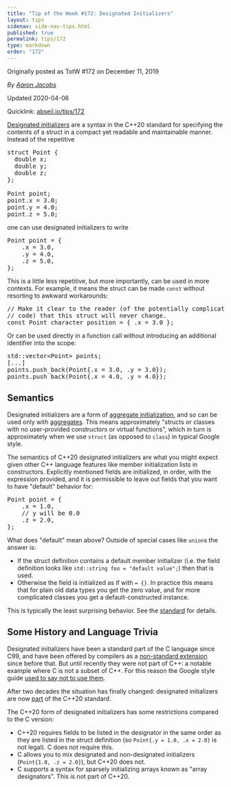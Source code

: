 ```yaml
---
title: "Tip of the Week #172: Designated Initializers"
layout: tips
sidenav: side-nav-tips.html
published: true
permalink: tips/172
type: markdown
order: "172"
---
```


Originally posted as TotW #172 on December 11, 2019

*By [Aaron Jacobs](mailto:jacobsa@google.com)*

Updated 2020-04-06

Quicklink: [abseil.io/tips/172](https://abseil.io/tips/172)


[Designated initializers](https://en.cppreference.com/w/cpp/language/aggregate_initialization#Designated_initializers)
are a syntax in the C++20 standard for specifying the contents of a struct in a
compact yet readable and maintainable manner. Instead of the repetitive

<pre class="prettyprint lang-cpp code">
struct Point {
  double x;
  double y;
  double z;
};

Point point;
point.x = 3.0;
point.y = 4.0;
point.z = 5.0;
</pre>

one can use designated initializers to write

<pre class="prettyprint lang-cpp code">
Point point = {
    .x = 3.0,
    .y = 4.0,
    .z = 5.0,
};
</pre>

This is a little less repetitive, but more importantly, can be used in more
contexts. For example, it means the struct can be made `const` without resorting
to awkward workarounds:

<pre class="prettyprint lang-cpp code">
// Make it clear to the reader (of the potentially complicated larger piece of
// code) that this struct will never change.
const Point character_position = { .x = 3.0 };
</pre>

Or can be used directly in a function call without introducing an additional
identifier into the scope:

<pre class="prettyprint lang-cpp code">
std::vector&lt;Point&gt; points;
[...]
points.push_back(Point{.x = 3.0, .y = 3.0});
points.push_back(Point{.x = 4.0, .y = 4.0});
</pre>

## Semantics

Designated initializers are a form of
[aggregate initialization][aggregate-initialization], and so can be used only
with [aggregates][]. This means approximately "structs or classes with no
user-provided constructors or virtual functions", which in turn is approximately
when we use `struct` (as opposed to `class`) in typical Google style.

[aggregate-initialization]: https://en.cppreference.com/w/cpp/language/aggregate_initialization
[aggregates]: https://en.cppreference.com/w/cpp/language/aggregate_initialization#Explanation

The semantics of C++20 designated initializers are what you might expect given
other C++ language features like member initialization lists in constructors.
Explicitly mentioned fields are initialized, in order, with the expression
provided, and it is permissible to leave out fields that you want to have
"default" behavior for:

<pre class="prettyprint lang-cpp code">
Point point = {
    .x = 1.0,
    // y will be 0.0
    .z = 2.0,
};
</pre>

What does "default" mean above? Outside of special cases like `union`s the
answer is:

*   If the struct definition contains a default member initializer (i.e. the
    field definition looks like `std::string foo = "default value";`) then that
    is used.
*   Otherwise the field is initialized as if with `= {}`. In practice this means
    that for plain old data types you get the zero value, and for more
    complicated classes you get a default-constructed instance.

This is typically the least surprising behavior. See the
[standard](http://eel.is/c++draft/dcl.init#aggr-5) for details.

## Some History and Language Trivia

Designated initializers have been a standard part of the C language since C99,
and have been offered by compilers as a
[non-standard extension](https://gcc.gnu.org/onlinedocs/gcc/Designated-Inits.html)
since before that. But until recently they were not part of C++: a notable
example where C is not a subset of C++. For this reason the Google style guide
[used to say not to use them](https://google.github.io/styleguide/cppguide.html#Nonstandard_Extensions).

After two decades the situation has finally changed: designated initializers are
now [part](http://eel.is/c++draft/dcl.init#aggr-3) of the C++20 standard.

The C++20 form of designated initializers has some restrictions compared to the
C version:

*   C++20 requires fields to be listed in the designator in the same order as
    they are listed in the struct definition (so `Point{.y = 1.0, .x = 2.0}` is
    not legal). C does not require this.
*   C allows you to mix designated and non-designated initializers (`Point{1.0,
    .z = 2.0}`), but C++20 does not.
*   C supports a syntax for sparsely initializing arrays known as "array
    designators". This is not part of C++20.
